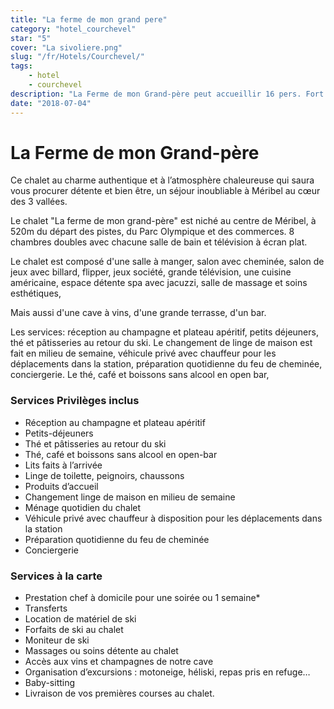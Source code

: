 ```yaml
---
title: "La ferme de mon grand pere"
category: "hotel_courchevel"
star: "5"
cover: "La sivoliere.png"
slug: "/fr/Hotels/Courchevel/"
tags:
    - hotel
    - courchevel
description: "La Ferme de mon Grand-père peut accueillir 16 pers. Fort de ses 520m², au plein centre de Méribel; il conjugue à la perfection la tradition des anciens chalets savoyards avec luxe, confort et modernité.. "
date: "2018-07-04"
--- 
```


# La Ferme de mon Grand-père
Ce chalet au charme authentique et à l’atmosphère chaleureuse qui saura vous procurer détente et bien être, un séjour inoubliable à Méribel au cœur des 3 vallées.

Le chalet "La ferme de mon grand-père" est niché au centre de Méribel, à 520m du départ des pistes, du Parc Olympique et des commerces. 
8 chambres doubles avec chacune salle de bain et télévision à écran plat. 

Le chalet est composé d'une salle à manger, salon avec cheminée, salon de jeux avec billard, flipper, jeux société, grande télévision, une cuisine américaine, espace détente spa avec jacuzzi, salle de massage et soins esthétiques, 

Mais aussi d'une cave à vins, d'une grande terrasse, d'un bar. 

Les services: réception au champagne et plateau apéritif, petits déjeuners, thé et pâtisseries au retour du ski.
Le changement de linge de maison est fait en milieu de semaine, véhicule privé avec chauffeur pour les déplacements dans la station, préparation quotidienne du feu de cheminée, conciergerie.
 Le thé, café et boissons sans alcool en open bar, 
 
### Services Privilèges inclus

* Réception au champagne et plateau apéritif
* Petits-déjeuners
* Thé et pâtisseries au retour du ski
* Thé, café et boissons sans alcool en open-bar
* Lits faits à l’arrivée
* Linge de toilette, peignoirs, chaussons
* Produits d’accueil
* Changement linge de maison en milieu de semaine
* Ménage quotidien du chalet
* Véhicule privé avec chauffeur à disposition pour les déplacements dans la station
* Préparation quotidienne du feu de cheminée
* Conciergerie

### Services à la carte

* Prestation chef à domicile pour une soirée ou 1 semaine*
* Transferts 
* Location de matériel de ski
* Forfaits de ski au chalet
* Moniteur de ski
* Massages ou soins détente au chalet
* Accès aux vins et champagnes de notre cave
* Organisation d’excursions : motoneige, héliski, repas pris en refuge…
* Baby-sitting
* Livraison de vos premières courses au chalet.